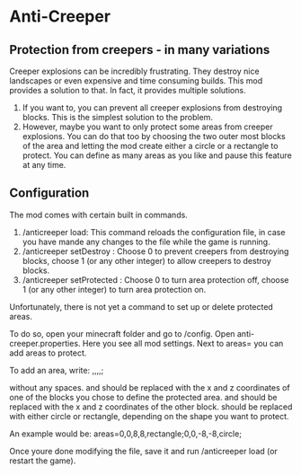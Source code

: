 # Anti-Creeper

## Protection from creepers - in many variations

Creeper explosions can be incredibly frustrating. They destroy nice landscapes or even expensive and time consuming builds. This mod provides a solution to that. In fact, it provides multiple solutions. 
1. If you want to, you can prevent all creeper explosions from destroying blocks. This is the simplest solution to the problem.
2. However, maybe you want to only protect some areas from creeper explosions. You can do that too by choosing the two outer most blocks of the area and letting the mod create either a circle or a rectangle to protect. You can define as many areas as you like and pause this feature at any time. 

## Configuration

The mod comes with certain built in commands. 
1. /anticreeper load: This command reloads the configuration file, in case you have mande any changes to the file while the game is running.
2. /anticreeper setDestroy <value>: Choose 0 to prevent creepers from destroying blocks, choose 1 (or any other integer) to allow creepers to destroy blocks.
3. /anticreeper setProtected <value>: Choose 0 to turn area protection off, choose 1 (or any other integer) to turn area protection on.

Unfortunately, there is not yet a command to set up or delete protected areas.

To do so, open your minecraft folder and go to /config. Open anti-creeper.properties. Here you see all mod settings. Next to areas= you can add areas to protect. 

To add an area, write: <x1>,<z1>,<x2>,<z2>,<type>;

without any spaces. <x1> and <z1> should be replaced with the x and z coordinates of one of the blocks you chose to define the protected area. <x2> and <z2> should be replaced with the x and z coordinates of the other block. <type> should be replaced with either circle or rectangle, depending on the shape you want to protect. 

An example would be: areas=0,0,8,8,rectangle;0,0,-8,-8,circle;

Once youre done modifying the file, save it and run /anticreeper load (or restart the game).
